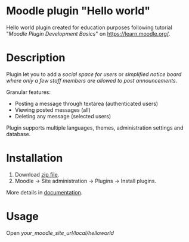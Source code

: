 # Moodle plugin "Hello world"
Hello world plugin created for education purposes following tutorial
"*Moodle Plugin Development Basics*" on https://learn.moodle.org/.

# Description
Plugin let you to add a *social space for users* or *simplified notice board
where only a few staff members are allowed to post announcements*.<br>

Granular features:
* Posting a message through textarea (authenticated users)
* Viewing posted messages (all)
* Deleting any message (selected users)

Plugin supports multiple languages, themes, administration settings and database.

# Installation
1. Download [zip file](https://github.com/klebann/Moodle-Plugin-Helloworld/archive/main.zip).
2. Moodle -> Site administration -> Plugins -> Install plugins.

More details in [documentation](https://docs.moodle.org/39/en/Installing_plugins#Installing_a_plugin).

# Usage
Open *your_moodle_site_url/local/helloworld*